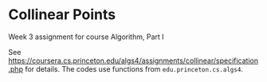 # Collinear Points
Week 3 assignment for course Algorithm, Part I

See https://coursera.cs.princeton.edu/algs4/assignments/collinear/specification.php for details. The codes use functions from ``edu.princeton.cs.algs4``.
